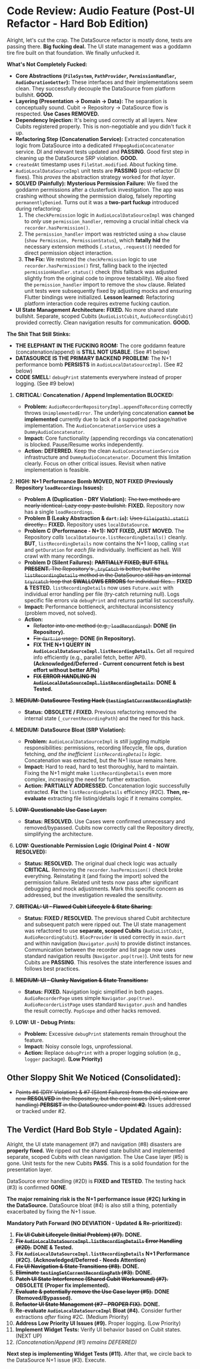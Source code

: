 # Code Review: Audio Feature (Post-UI Refactor - Hard Bob Edition)

Alright, let's cut the crap. The DataSource refactor is mostly done, tests are passing there. **Big fucking deal.** The UI state management was a goddamn tire fire built on that foundation. We finally unfucked it.

**What's Not Completely Fucked:**
*   **Core Abstractions (`FileSystem`, `PathProvider`, `PermissionHandler`, `AudioDurationGetter`):** These interfaces and their implementations seem clean. They successfully decouple the DataSource from platform bullshit. **GOOD.**
*   **Layering (Presentation -> Domain -> Data):** The separation is conceptually sound. Cubit -> Repository -> DataSource flow is respected. **Use Cases REMOVED.**
*   **Dependency Injection:** It's being used correctly at all layers. New Cubits registered properly. This is non-negotiable and you didn't fuck it up.
*   **Refactoring Step (Concatenation Service):** Extracted concatenation logic from DataSource into a dedicated `FFmpegAudioConcatenator` service. DI and relevant tests updated and **PASSING**. Good first step in cleaning up the DataSource SRP violation. **GOOD.**
*   `createdAt` timestamp uses `FileStat.modified`. About fucking time.
*   `AudioLocalDataSourceImpl` unit tests are **PASSING** (post-refactor DI fixes). This *proves* the abstraction strategy worked for *that layer*.
*   **SOLVED (Painfully): Mysterious Permission Failure:** We fixed the goddamn permissions after a clusterfuck investigation. The app was crashing without showing the permission dialog, falsely reporting `permanentlyDenied`. Turns out it was a **two-part fuckup** introduced during refactoring: 
    1. The `checkPermission` logic in `AudioLocalDataSourceImpl` was changed to *only* use `permission_handler`, removing a crucial initial check via `recorder.hasPermission()`.
    2. The `permission_handler` import was restricted using a `show` clause (`show Permission, PermissionStatus`), which **fatally hid** the necessary extension methods (`.status`, `.request()`) needed for direct permission object interaction.
    3. **The Fix:** We restored the `checkPermission` logic to use `recorder.hasPermission()` first, falling back to the injected `permissionHandler.status()` check (this fallback was adjusted slightly from the original code to improve testability). We also fixed the `permission_handler` import to remove the `show` clause. Related unit tests were subsequently fixed by adjusting mocks and ensuring Flutter bindings were initialized. **Lesson learned:** Refactoring platform interaction code requires extreme fucking caution.
*   **UI State Management Architecture:** **FIXED.** No more shared state bullshit. Separate, scoped Cubits (`AudioListCubit`, `AudioRecordingCubit`) provided correctly. Clean navigation results for communication. **GOOD.**

**The Shit That Still Stinks:**

*   **THE ELEPHANT IN THE FUCKING ROOM:** The core goddamn feature (concatenation/append) is **STILL NOT USABLE**. (See #1 below)
*   **DATASOURCE IS THE PRIMARY BACKEND PROBLEM:** The N+1 performance bomb **PERSISTS** in `AudioLocalDataSourceImpl`. (See #2 below)
*   **CODE SMELL:** `debugPrint` statements everywhere instead of proper logging. (See #9 below)

1.  **CRITICAL: Concatenation / Append Implementation BLOCKED:**
    *   **Problem:** `AudioRecorderRepositoryImpl.appendToRecording` correctly throws `UnimplementedError`. The underlying concatenation **cannot be implemented** currently due to lack of a supported package/native implementation. The `AudioConcatenationService` uses a `DummyAudioConcatenator`.
    *   **Impact:** Core functionality (appending recordings via concatenation) is blocked. Pause/Resume works independently.
    *   **Action:** **DEFERRED.** Keep the clean `AudioConcatenationService` infrastructure and `DummyAudioConcatenator`. Document this limitation clearly. Focus on other critical issues. Revisit when native implementation is feasible.

2.  **HIGH: N+1 Performance Bomb MOVED, NOT FIXED (Previously Repository `loadRecordings` Issues):**
    *   **Problem A (Duplication - DRY Violation):** ~~The two methods are nearly identical. Lazy copy-paste bullshit.~~ **FIXED.** Repository now has a single `loadRecordings`.
    *   **Problem B (Leaky Abstraction & `dart:io`):** ~~Uses `File(path).stat()` directly...~~ **FIXED.** Repository uses `localDataSource`.
    *   **Problem C (Performance - N+1):** **NOT FIXED, JUST MOVED.** The Repository *calls* `localDataSource.listRecordingDetails()` cleanly. **BUT**, `listRecordingDetails` now contains the N+1 loop, calling `stat` and `getDuration` for *each file* individually. Inefficient as hell. Will crawl with many recordings.
    *   **Problem D (Silent Failures):** ~~**PARTIALLY FIXED, BUT STILL PRESENT.** The Repository's `_tryCatch` is better, but the `listRecordingDetails` method in the DataSource *still* has an internal `try/catch` loop that **SWALLOWS ERRORS** for individual files...~~ **FIXED & TESTED.** `listRecordingDetails` now uses `Future.wait` with individual error handling per file (try-catch returning null). Logs specific file errors via `debugPrint` and returns partial list successfully.
    *   **Impact:** Performance bottleneck, architectural inconsistency (problem moved, not solved).
    *   **Action:**
        *   ~~Refactor into one method (e.g., `loadRecordings`).~~ **DONE (in Repository).**
        *   ~~Fix `dart:io` usage.~~ **DONE (in Repository).**
        *   **FIX THE N+1 QUERY IN `AudioLocalDataSourceImpl.listRecordingDetails`.** Get all required info efficiently (e.g., parallel fetch, better API). **(Acknowledged/Deferred - Current concurrent fetch is best effort without better APIs)**
        *   **~~FIX ERROR HANDLING IN `AudioLocalDataSourceImpl.listRecordingDetails`.~~** **DONE & Tested.**

3.  **~~MEDIUM: DataSource Testing Hack (`testingSetCurrentRecordingPath`):~~**
    *   **Status:** **OBSOLETE / FIXED.** Previous refactoring removed the internal state (`_currentRecordingPath`) and the need for this hack.

4.  **MEDIUM: DataSource Bloat (SRP Violation):**
    *   **Problem:** `AudioLocalDataSourceImpl` is *still* juggling multiple responsibilities: permissions, recording lifecycle, file ops, duration fetching, *and the inefficient `listRecordingDetails` logic*. Concatenation was extracted, but the N+1 issue remains here.
    *   **Impact:** Hard to read, hard to test thoroughly, hard to maintain. Fixing the N+1 might make `listRecordingDetails` even more complex, increasing the need for further extraction.
    *   **Action:** **PARTIALLY ADDRESSED.** Concatenation logic successfully extracted. **Fix** the `listRecordingDetails` efficiency (#2C). **Then, re-evaluate** extracting file listing/details logic if it remains complex.

5.  **~~LOW: Questionable Use Case Layer:~~**
    *   **Status:** **RESOLVED.** Use Cases were confirmed unnecessary and removed/bypassed. Cubits now correctly call the Repository directly, simplifying the architecture.

6.  **LOW: Questionable Permission Logic (Original Point 4 - NOW RESOLVED):**
    *   **Status:** **RESOLVED.** The original dual check logic was actually **CRITICAL**. Removing the `recorder.hasPermission()` check broke everything. Reinstating it (and fixing the import) solved the permission failure. Related unit tests now pass after significant debugging and mock adjustments. Mark this specific concern as addressed, but the investigation revealed the sensitivity.

7.  **~~CRITICAL: UI - Flawed Cubit Lifecycle & State Sharing~~:**
    *   **Status:** **FIXED / RESOLVED.** The previous shared Cubit architecture and subsequent patch were ripped out. The UI state management was refactored to use **separate, scoped Cubits** (`AudioListCubit`, `AudioRecordingCubit`). `BlocProvider` is used correctly in `main.dart` and within navigation (`Navigator.push`) to provide distinct instances. Communication between the recorder and list page now uses standard navigation results (`Navigator.pop(true)`). Unit tests for new Cubits are **PASSING**. This resolves the state interference issues and follows best practices.

8.  **~~MEDIUM: UI - Clunky Navigation & State Transitions:~~**
    *   **Status:** **FIXED.** Navigation logic simplified in both pages. `AudioRecorderPage` uses simple `Navigator.pop(true)`. `AudioRecorderListPage` uses standard `Navigator.push` and handles the result correctly. `PopScope` and other hacks removed.

9.  **LOW: UI - Debug Prints:**
    *   **Problem:** Excessive `debugPrint` statements remain throughout the feature.
    *   **Impact:** Noisy console logs, unprofessional.
    *   **Action:** Replace `debugPrint` with a proper logging solution (e.g., `logger` package). **(Low Priority)**

## Other Sloppy Shit We Noticed (Consolidated):

*   ~~Points #6 (DRY Violation) & #7 (Silent Failures) from the old review are now **RESOLVED** in the Repository, but the core issues (N+1, silent error handling) **PERSIST** in the DataSource under point **#2**.~~ Issues addressed or tracked under #2.

## The Verdict (Hard Bob Style - Updated Again):

Alright, the UI state management (#7) and navigation (#8) disasters are **properly fixed.** We ripped out the shared state bullshit and implemented separate, scoped Cubits with clean navigation. The Use Case layer (#5) is gone. Unit tests for the new Cubits **PASS**. This is a solid foundation for the presentation layer.

DataSource error handling (#2D) is **FIXED and TESTED**. The testing hack (#3) is confirmed **GONE**.

**The major remaining risk is the N+1 performance issue (#2C) lurking in the DataSource.** DataSource bloat (#4) is also still a thing, potentially exacerbated by fixing the N+1 issue.

**Mandatory Path Forward (NO DEVIATION - Updated & Re-prioritized):**

1.  **~~Fix UI Cubit Lifecycle (Initial Problem) (#7).~~** **DONE.**
2.  **~~Fix `AudioLocalDataSourceImpl.listRecordingDetails` Error Handling (#2D).~~** **DONE & Tested.**
3.  **Fix `AudioLocalDataSourceImpl.listRecordingDetails` N+1 Performance (#2C).** **(Acknowledged/Deferred - Needs Attention)**
4.  **~~Fix UI Navigation & State Transitions (#8).~~** **DONE.**
5.  **~~Eliminate `testingSetCurrentRecordingPath` (#3).~~** **DONE.**
6.  **~~Patch UI State Interference (Shared Cubit Workaround) (#7).~~** **OBSOLETE (Proper fix implemented).**
7.  **~~Evaluate & potentially remove the Use Case layer (#5).~~** **DONE (Removed/Bypassed).**
8.  **~~Refactor UI State Management (#7 - PROPER FIX).~~** **DONE.**
9.  **Re-evaluate `AudioLocalDataSourceImpl` Bloat (#4).** Consider further extractions *after* fixing #2C. (Medium Priority)
10. **Address Low Priority UI Issues (#9).** Proper logging. (Low Priority)
11. **Implement Widget Tests:** Verify UI behavior based on Cubit states. (NEXT UP)
12. *(Concatenation/Append (#1) remains DEFERRED)*

**Next step is implementing Widget Tests (#11).** After that, we circle back to the DataSource N+1 issue (#3). Execute.
